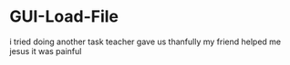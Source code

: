 # GUI-Load-File
i tried doing another task teacher gave us thanfully my friend helped me jesus it was painful
